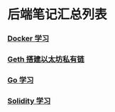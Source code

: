 # 后端笔记汇总列表

### [Docker 学习](/studyNote/backend/docker_study.md)
### [Geth 搭建以太坊私有链](/studyNote/backend/geth_eth_study.md)
### [Go 学习](/studyNote/backend/go_study.md)
### [Solidity 学习](/studyNote/backend/solidity_study.md)